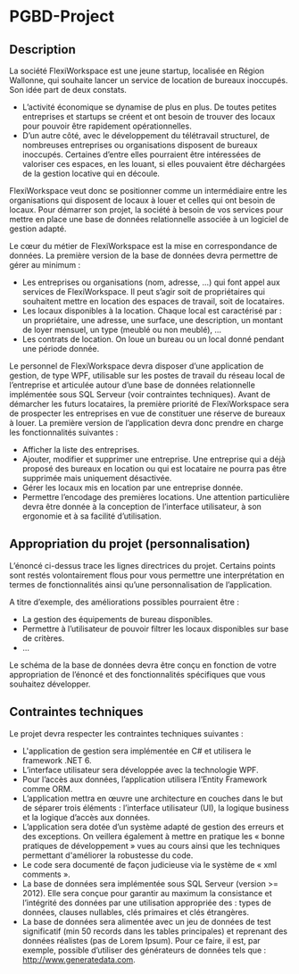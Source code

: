 # PGBD-Project
## Description
La société FlexiWorkspace est une jeune startup, localisée en Région Wallonne, qui souhaite lancer
un service de location de bureaux inoccupés.
Son idée part de deux constats.

- L’activité économique se dynamise de plus en plus. De toutes petites entreprises et startups
se créent et ont besoin de trouver des locaux pour pouvoir être rapidement opérationnelles.
- D’un autre côté, avec le développement du télétravail structurel, de nombreuses entreprises
ou organisations disposent de bureaux inoccupés. Certaines d’entre elles pourraient être
intéressées de valoriser ces espaces, en les louant, si elles pouvaient être déchargées de la
gestion locative qui en découle.

FlexiWorkspace veut donc se positionner comme un intermédiaire entre les organisations qui
disposent de locaux à louer et celles qui ont besoin de locaux. Pour démarrer son projet, la société à
besoin de vos services pour mettre en place une base de données relationnelle associée à un logiciel
de gestion adapté.

Le cœur du métier de FlexiWorkspace est la mise en correspondance de données. La première
version de la base de données devra permettre de gérer au minimum :
- Les entreprises ou organisations (nom, adresse, …) qui font appel aux services de
FlexiWorkspace. Il peut s’agir soit de propriétaires qui souhaitent mettre en location des
espaces de travail, soit de locataires.
- Les locaux disponibles à la location. Chaque local est caractérisé par : un propriétaire, une
adresse, une surface, une description, un montant de loyer mensuel, un type (meublé ou non
meublé), …
- Les contrats de location. On loue un bureau ou un local donné pendant une période donnée.

Le personnel de FlexiWorkspace devra disposer d’une application de gestion, de type WPF, utilisable
sur les postes de travail du réseau local de l’entreprise et articulée autour d’une base de données
relationnelle implémentée sous SQL Serveur (voir contraintes techniques).
Avant de démarcher les futurs locataires, la première priorité de FlexiWorkspace sera de prospecter
les entreprises en vue de constituer une réserve de bureaux à louer. La première version de
l’application devra donc prendre en charge les fonctionnalités suivantes :
- Afficher la liste des entreprises.
- Ajouter, modifier et supprimer une entreprise. Une entreprise qui a déjà proposé des
bureaux en location ou qui est locataire ne pourra pas être supprimée mais uniquement
désactivée.
- Gérer les locaux mis en location par une entreprise donnée.
- Permettre l’encodage des premières locations.
Une attention particulière devra être donnée à la conception de l’interface utilisateur, à son
ergonomie et à sa facilité d’utilisation.

## Appropriation du projet (personnalisation)
L’énoncé ci-dessus trace les lignes directrices du projet. Certains points sont restés volontairement
flous pour vous permettre une interprétation en termes de fonctionnalités ainsi qu’une
personnalisation de l’application.

A titre d’exemple, des améliorations possibles pourraient être :
- La gestion des équipements de bureau disponibles.
- Permettre à l’utilisateur de pouvoir filtrer les locaux disponibles sur base de critères.
- ...

Le schéma de la base de données devra être conçu en fonction de votre appropriation de l’énoncé
et des fonctionnalités spécifiques que vous souhaitez développer.

## Contraintes techniques
Le projet devra respecter les contraintes techniques suivantes :
- L'application de gestion sera implémentée en C# et utilisera le framework .NET 6.
- L’interface utilisateur sera développée avec la technologie WPF.
- Pour l’accès aux données, l’application utilisera l’Entity Framework comme ORM.
- L’application mettra en œuvre une architecture en couches dans le but de séparer trois éléments : l’interface utilisateur (UI), la logique business et la logique d’accès aux données.
- L’application sera dotée d’un système adapté de gestion des erreurs et des exceptions. On veillera également à mettre en pratique les « bonne pratiques de développement » vues au cours ainsi que les techniques permettant d'améliorer la robustesse du code.
- Le code sera documenté de façon judicieuse via le système de « xml comments ».
- La base de données sera implémentée sous SQL Serveur (version >= 2012). Elle sera conçue pour garantir au maximum la consistance et l’intégrité des données par une utilisation appropriée des : types de données, clauses nullables, clés primaires et clés étrangères.
- La base de données sera alimentée avec un jeu de données de test significatif (min 50 records dans les tables principales) et reprenant des données réalistes (pas de Lorem Ipsum). Pour ce faire, il est, par exemple, possible d’utiliser des générateurs de données tels que : http://www.generatedata.com.














